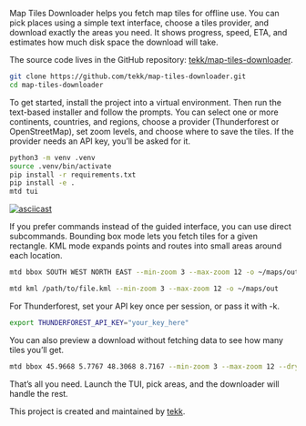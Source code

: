 Map Tiles Downloader helps you fetch map tiles for offline use. You can pick places using a simple text interface, choose a tiles provider, and download exactly the areas you need. It shows progress, speed, ETA, and estimates how much disk space the download will take.

The source code lives in the GitHub repository: [tekk/map-tiles-downloader](https://github.com/tekk/map-tiles-downloader).

```bash
git clone https://github.com/tekk/map-tiles-downloader.git
cd map-tiles-downloader
```

To get started, install the project into a virtual environment. Then run the text-based installer and follow the prompts. You can select one or more continents, countries, and regions, choose a provider (Thunderforest or OpenStreetMap), set zoom levels, and choose where to save the tiles. If the provider needs an API key, you’ll be asked for it.

```bash
python3 -m venv .venv
source .venv/bin/activate
pip install -r requirements.txt
pip install -e .
mtd tui
```

[![asciicast](https://asciinema.org/a/9xSAZNvP6PCDkvBfKqDlJtnVv.svg)](https://asciinema.org/a/9xSAZNvP6PCDkvBfKqDlJtnVv)

If you prefer commands instead of the guided interface, you can use direct subcommands. Bounding box mode lets you fetch tiles for a given rectangle. KML mode expands points and routes into small areas around each location.

```bash
mtd bbox SOUTH WEST NORTH EAST --min-zoom 3 --max-zoom 12 -o ~/maps/out
```

```bash
mtd kml /path/to/file.kml --min-zoom 3 --max-zoom 12 -o ~/maps/out
```

For Thunderforest, set your API key once per session, or pass it with -k.

```bash
export THUNDERFOREST_API_KEY="your_key_here"
```

You can also preview a download without fetching data to see how many tiles you’ll get.

```bash
mtd bbox 45.9668 5.7767 48.3068 8.7167 --min-zoom 3 --max-zoom 12 --dry-run
```

That’s all you need. Launch the TUI, pick areas, and the downloader will handle the rest.

This project is created and maintained by [tekk](https://github.com/tekk).
